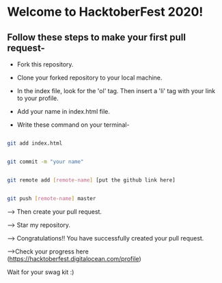 # Welcome to HacktoberFest 2020!

##  Follow these steps to make your first pull request-

- Fork this repository.

- Clone your forked repository to your local machine.

- In the index file, look for the 'ol' tag. Then insert a 'li' tag with your link to your profile.

- Add your name in index.html file.

- Write these command on your terminal-

```sh

git add index.html

```

```sh

git commit -m "your name"

```

```sh

git remote add [remote-name] [put the github link here]

```

```sh

git push [remote-name] master

```

--> Then create your pull request.

--> Star my repository.

--> Congratulations!! You have successfully created your pull request.

-->Check your progress here (https://hacktoberfest.digitalocean.com/profile)

Wait for your swag kit :)
